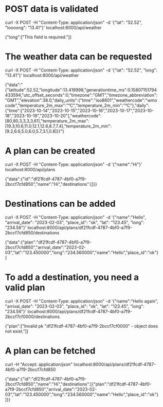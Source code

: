 # POST data is validated

curl -X POST -H "Content-Type: application/json" -d '{"lat": "52.52", "loooong": "13.41"}' localhost:8000/api/weather

{"long":["This field is required."]}

# The weather data can be requested

curl -X POST -H "Content-Type: application/json" -d '{"lat": "52.52", "long": "13.41"}' localhost:8000/api/weather

{"data":"{\"latitude\":52.52,\"longitude\":13.419998,\"generationtime_ms\":0.15807151794433594,\"utc_offset_seconds\":0,\"timezone\":\"GMT\",\"timezone_abbreviation\":\"GMT\",\"elevation\":38.0,\"daily_units\":{\"time\":\"iso8601\",\"weathercode\":\"wmo code\",\"temperature_2m_max\":\"°C\",\"temperature_2m_min\":\"°C\"},\"daily\":{\"time\":[\"2023-10-14\",\"2023-10-15\",\"2023-10-16\",\"2023-10-17\",\"2023-10-18\",\"2023-10-19\",\"2023-10-20\"],\"weathercode\":[80,80,3,3,3,3,61],\"temperature_2m_max\":[19.3,10.6,11.0,12.1,12.6,8.7,7.4],\"temperature_2m_min\":[9.2,6.6,5.0,6.0,5.7,3.1,0.8]}}"}

# A plan can be created

curl -X POST -H "Content-Type: application/json" -d '{"name":"Hi"}' localhost:8000/api/plans

{"data":{"id":"df21fcdf-4787-4bf0-a7f9-2bccf7cfd850","name":"Hi","destinations":[]}}

# Destinations can be added

curl -X POST -H "Content-Type: application/json" -d '{"name":"Hello", "arrival_date": "2023-02-03", "place_id": "ok", "lat": "123.45", "long": "234.56"}' localhost:8000/api/plans/df21fcdf-4787-4bf0-a7f9-2bccf7cfd850/destinations

{"data":{"plan":"df21fcdf-4787-4bf0-a7f9-2bccf7cfd850","arrival_date":"2023-02-03","lat":"123.450000","long":"234.560000","name":"Hello","place_id":"ok"}}

# To add a destination, you need a valid plan

curl -X POST -H "Content-Type: application/json" -d '{"name":"Hello again", "arrival_date": "2023-02-03", "place_id": "ok", "lat": "123.45", "long": "234.56"}' localhost:8000/api/plans/df21fcdf-4787-4bf0-a7f9-2bccf7cf0000/destinations

{"plan":["Invalid pk \"df21fcdf-4787-4bf0-a7f9-2bccf7cf0000\" - object does not exist."]}

# A plan can be fetched

curl -H "Accept: application/json" localhost:8000/api/plans/df21fcdf-4787-4bf0-a7f9-2bccf7cfd850

{"data":{"id":"df21fcdf-4787-4bf0-a7f9-2bccf7cfd850","name":"Hi","destinations":[{"plan":"df21fcdf-4787-4bf0-a7f9-2bccf7cfd850","arrival_date":"2023-02-03","lat":"123.450000","long":"234.560000","name":"Hello","place_id":"ok"}]}}
